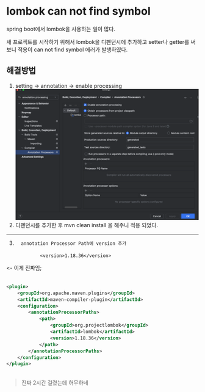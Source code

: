 # lombok can not find symbol

spring boot에서 lombok을 사용하는 일이 많다.

새 프로젝트를 시작하기 위해서 lombok을 디펜던시에 추가하고 setter나 getter를 써보니 적용이 can not find symbol 에러가 발생하였다.

## 해결방법

1. setting -> annotation -> enable processing
![img.png](resources/img.png)
2. 디펜던시를 추가한 후 mvn clean install 을 해주니 적용 되었다.


---

3.       annotation Processor Path에 version 추가

                <version>1.18.36</version>

<- 이게 진짜임;

```xml

<plugin>
    <groupId>org.apache.maven.plugins</groupId>
    <artifactId>maven-compiler-plugin</artifactId>
    <configuration>
        <annotationProcessorPaths>
            <path>
                <groupId>org.projectlombok</groupId>
                <artifactId>lombok</artifactId>
                <version>1.18.36</version>
            </path>
        </annotationProcessorPaths>
    </configuration>
</plugin>



```


> 진짜 2시간 걸렸는데 허무하네 



